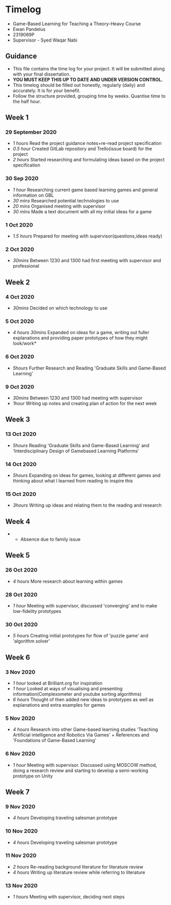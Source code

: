 # Timelog

* Game-Based Learning for Teaching a Theory-Heavy Course
* Ewan Pandelus
* 2319069P
* Supervisor - Syed Waqar Nabi

## Guidance

* This file contains the time log for your project. It will be submitted along with your final dissertation.
* **YOU MUST KEEP THIS UP TO DATE AND UNDER VERSION CONTROL.**
* This timelog should be filled out honestly, regularly (daily) and accurately. It is for *your* benefit.
* Follow the structure provided, grouping time by weeks.  Quantise time to the half hour.

## Week 1

### 29 September 2020

* *1 hours* Read the project guidance notes+re-read project specification
* *0.5 hour* Created GitLab repository and Trello(issue board) for the project
* *2 hours* Started researching and formulating ideas based on the project specification

### 30 Sep 2020

* *1 hour* Researching current game based learning games and general information on GBL
* *30 mins* Researched potential technologies to use
* *20 mins* Organised meeting with supervisor
* *30 mins* Made a text document with all my initial ideas for a game

### 1 Oct 2020
* *1.5 hours* Prepared for meeting with supervisor(questions,ideas ready)

### 2 Oct 2020 
* *30mins* Between 1230 and 1300 had first meeting with supervisor and professional

## Week 2

### 4 Oct 2020 
* *30mins* Decided on which technology to use

### 5 Oct 2020 
* *4 hours 30mins* Expanded on ideas for a game, writing out fuller explanations and providing paper prototypes of how they might look/work*

### 6 Oct 2020
* *5hours* Further Research and Reading 'Graduate Skills and Game-Based Learning'

### 9 Oct 2020 
* *30mins* Between 1230 and 1300 had meeting with supervisor 
* *1hour* Writing up notes and creating plan of action for the next week

## Week 3

### 13 Oct 2020 
* *5hours* Reading 'Graduate Skills and Game-Based Learning' and ‘Interdisciplinary Design of Gamebased Learning Platforms’

### 14 Oct 2020 
* *5hours* Expanding on ideas for games, looking at different games and thinking about what I learned from reading to inspire this

### 15 Oct 2020 
* *3hours* Writing up ideas and relating them to the reading and research


## Week 4
* * Absence due to family issue


## Week 5 

### 26 Oct 2020
* *4 hours* More research about learning within games 

### 28 Oct 2020
* *1 hour* Meeting with supervisor, discussed 'converging' and to make low-fidelity prototypes

### 30 Oct 2020

* *5 hours* Creating initial prototypes for flow of 'puzzle game' and 'algorithm solver'

## Week 6 

### 3 Nov 2020 

* *1 hour* looked at Brilliant.org for inspiration
* *1 hour* Looked at ways of visualising and presenting information(Complexometer and youtube sorting algorithms)
* *6 hours* Thought of then added new ideas to prototypes as well as explanations and extra examples for games

### 5 Nov 2020

* *4 hours* Research into other Game-based learning studies 'Teaching Artificial intelligence and Robotics Via Games' + References and 'Foundations of Game-Based Learning'

### 6 Nov 2020

* *1 hour* Meeting with supervisor. Discussed using MOSCOW method, doing a research review and starting to develop a semi-working prototype on Unity

## Week 7

### 9 Nov 2020
* *4 hours* Developing traveling salesman prototype

### 10 Nov 2020
* *4 hours* Developing traveling salesman prototype

### 11 Nov 2020
* *2 hours* Re-reading background literature for literature review
* *4 hours* Writing up literature review while referring to literature

### 13 Nov 2020
* *1 hours* Meeting with supervisor, deciding next steps
